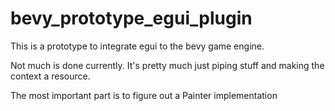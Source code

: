 # bevy_prototype_egui_plugin

This is a prototype to integrate egui to the bevy game engine.

Not much is done currently. It's pretty much just piping stuff and making the context a resource.

The most important part is to figure out a Painter implementation
